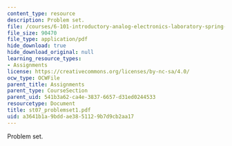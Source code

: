 ```yaml
---
content_type: resource
description: Problem set.
file: /courses/6-101-introductory-analog-electronics-laboratory-spring-2007/a3641b1a9bddae3851129b7d9cb2aa17_st07_problemset1.pdf
file_size: 90470
file_type: application/pdf
hide_download: true
hide_download_original: null
learning_resource_types:
- Assignments
license: https://creativecommons.org/licenses/by-nc-sa/4.0/
ocw_type: OCWFile
parent_title: Assignments
parent_type: CourseSection
parent_uid: 541b3a62-ca4e-3837-6657-d31ed0244533
resourcetype: Document
title: st07_problemset1.pdf
uid: a3641b1a-9bdd-ae38-5112-9b7d9cb2aa17
---
```

Problem set.